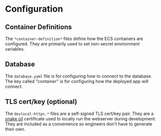 # Configuration

## Container Definitions

The `*container-definition*` files define how the ECS containers are configured. They are primarily used to set non-secret environment variables.

## Database

The `database.yaml` file is for configuring how to connect to the database. The key called "container" is for configuring how the deployed app will connect.

## TLS cert/key (optional)

The `devlocal-https.*` files are a self-signed TLS cert/key pair. They are a [snake oil](https://en.wikipedia.org/wiki/Snake_oil_(cryptography)) certificate used to locally run the webserver during development. They are included as a convenience so engineers don't have to generate their own.

